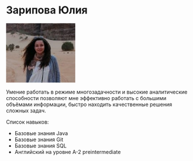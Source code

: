 # Зарипова Юлия

![Photo](img/IMG-20191113-WA0148.jpg)

Умение работать в режиме многозадачности и высокие аналитические способности позволяют мне эффективно работать с большими объёмами информации, быстро находить качественные решения сложных задач.

Список навыков:
* Базовые знания Java
* Базовые знания Git
* Базовые знания SQL
* Английский на уровне А-2 preintermediate
